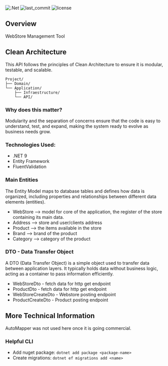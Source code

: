 ![.Net](http://img.shields.io/badge/-9-008999?style=flat-square&logo=.net&logoColor=ffffff) ![last_commit](https://img.shields.io/github/last-commit/anthueeccel/webstore) ![license](https://img.shields.io/github/license/anthueeccel/webstore)

## Overview
WebStore Management Tool

## Clean Architecture
This API follows the principles of Clean Architecture to ensure it is modular, testable, and scalable.

```
Project/
├── Domain/
└── Application/
    ├── Infraestructure/
    └── API/
```

### Why does this matter?
Modularity and the separation of concerns ensure that the code is easy to understand, test, and expand, making the system ready to evolve as business needs grow.

### Technologies Used:
* .NET 9
* Entity Framework
* FluentValidation

### Main Entities
The Entity Model maps to database tables and defines how data is organized, including properties and relationships between different data elements (entities).
* WebStore --> model for core of the application, the register of the store containing its main data. 
* Address --> store and user/clients address
* Product --> the items available in the store
* Brand --> brand of the product
* Category --> category of the product

### DTO - Data Transfer Object
A DTO (Data Transfer Object) is a simple object used to transfer data between application layers. It typically holds data without business logic, acting as a container to pass information efficiently.
* WebStoreDto - fetch data for http get endpoint
* ProductDto - fetch data for http get endpoint
* WebStoreCreateDto - Webstore posting endpoint
* ProductCreateDto - Product posting endpoint

## More Technical Information
AutoMapper was not used here once it is going commercial.

### Helpful CLI
* Add nuget package: `dotnet add package <package-name>`
* Create migrations: `dotnet ef migrations add <name>`
